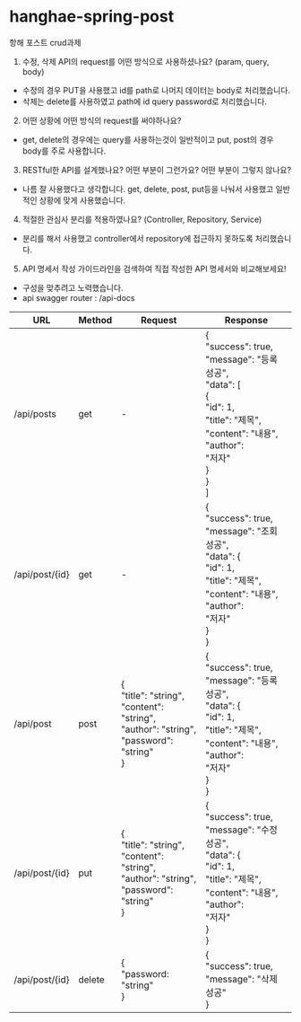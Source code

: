# hanghae-spring-post
항해 포스트 crud과제

1. 수정, 삭제 API의 request를 어떤 방식으로 사용하셨나요? (param, query, body)
- 수정의 경우 PUT을 사용했고 id를 path로 나머지 데이터는 body로 처리했습니다.
- 삭제는 delete를 사용하였고 path에 id query password로 처리했습니다.

2. 어떤 상황에 어떤 방식의 request를 써야하나요?
- get, delete의 경우에는 query를 사용하는것이 일반적이고 put, post의 경우 body를 주로 사용합니다.

3. RESTful한 API를 설계했나요? 어떤 부분이 그런가요? 어떤 부분이 그렇지 않나요?
- 나름 잘 사용했다고 생각합니다. get, delete, post, put등을 나눠서 사용했고 일반적인 상황에 맞게 사용했습니다.

4. 적절한 관심사 분리를 적용하였나요? (Controller, Repository, Service)
- 분리를 해서 사용했고 controller에서 repository에 접근하지 못하도록 처리했습니다.

5. API 명세서 작성 가이드라인을 검색하여 직접 작성한 API 명세서와 비교해보세요!
- 구성을 맞추려고 노력했습니다.
- api swagger router : /api-docs

|URL           |Method|Request|Response|
|--------------|------|-------|--------|
|/api/posts    |get   |-      |{<br>"success": true,<br>"message": "등록 성공",<br>"data": [<br>{<br>"id": 1,<br>"title": "제목",<br>"content": "내용",<br>"author":<br>"저자"<br>}<br>}<br>]|
|/api/post/{id}|get   |-      |{<br>"success": true,<br>"message": "조회 성공",<br>"data": {<br>"id": 1,<br>"title": "제목",<br>"content": "내용",<br>"author":<br>"저자"<br>}<br>}|
|/api/post     |post  |{<br>"title": "string",<br>"content": "string",<br>"author": "string",<br>"password": "string"<br>}|{<br>"success": true,<br>"message": "등록 성공",<br>"data": {<br>"id": 1,<br>"title": "제목",<br>"content": "내용",<br>"author":<br>"저자"<br>}<br>}|
|/api/post/{id}|put   |{<br>"title": "string",<br>"content": "string",<br>"author": "string",<br>"password": "string"<br>}|{<br>"success": true,<br>"message": "수정 성공",<br>"data": {<br>"id": 1,<br>"title": "제목",<br>"content": "내용",<br>"author":<br>"저자"<br>}<br>}|
|/api/post/{id}|delete|{<br>"password: "string"<br>}|{<br>"success": true,<br>"message": "삭제 성공"<br>}|